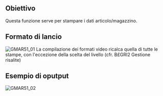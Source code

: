 ## Obiettivo
Questa funzione serve per stampare i dati articolo/magazzino.

## Formato di lancio
![GMAR51_01](http://doc.smeup.com/immagini/MBDOC_OGG-P_GMAR51/GMAR51_01.png)
La compilazione dei formati video ricalca quella di tutte le stampe, con l'eccezione della scelta del livello (cfr. B£GRI2 Gestione risalite)

## Esempio di oputput
![GMAR51_02](http://doc.smeup.com/immagini/MBDOC_OGG-P_GMAR51/GMAR51_02.png)
